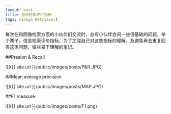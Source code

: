 ```yaml
---
layout: post
title: 信息检索评价指标
tags: [Image Retrieval]
---
```


每次在和图像检索方面的小伙伴们交流时，总有小伙伴会问一些很基础的问题，举个栗子，信息检索评价指标。为了加深自己对这些指标的理解，及避免再去重复回答这类问题，做些易于理解的笔记。

##Presion & Recall

![]({{ site.url }}/public/images/posts/P&R.JPG)

##Mean average precision

![]({{ site.url }}/public/images/posts/MAP.JPG)

##F1 measure

![]({{ site.url }}/public/images/posts/F1.png)
